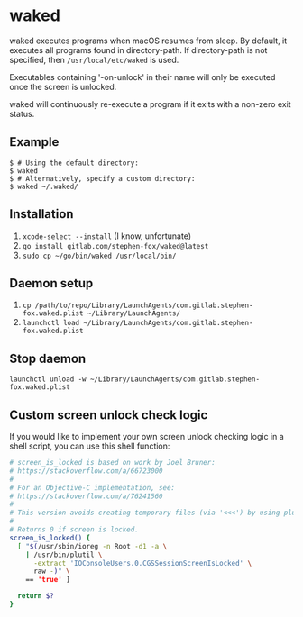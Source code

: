 # waked

waked executes programs when macOS resumes from sleep. By default,
it executes all programs found in directory-path. If directory-path
is not specified, then `/usr/local/etc/waked` is used.

Executables containing '-on-unlock' in their name will only be executed
once the screen is unlocked.

waked will continuously re-execute a program if it exits with a non-zero
exit status.

## Example

```console
$ # Using the default directory:
$ waked
$ # Alternatively, specify a custom directory:
$ waked ~/.waked/
```

## Installation

1. `xcode-select --install` (I know, unfortunate)
2. `go install gitlab.com/stephen-fox/waked@latest`
3. `sudo cp ~/go/bin/waked /usr/local/bin/`

## Daemon setup

1. `cp /path/to/repo/Library/LaunchAgents/com.gitlab.stephen-fox.waked.plist ~/Library/LaunchAgents/`
2. `launchctl load ~/Library/LaunchAgents/com.gitlab.stephen-fox.waked.plist`

## Stop daemon

`launchctl unload -w ~/Library/LaunchAgents/com.gitlab.stephen-fox.waked.plist`

## Custom screen unlock check logic

If you would like to implement your own screen unlock checking logic in
a shell script, you can use this shell function:

```sh
# screen_is_locked is based on work by Joel Bruner:
# https://stackoverflow.com/a/66723000
#
# For an Objective-C implementation, see:
# https://stackoverflow.com/a/76241560
#
# This version avoids creating temporary files (via '<<<') by using plutil.
#
# Returns 0 if screen is locked.
screen_is_locked() {
  [ "$(/usr/sbin/ioreg -n Root -d1 -a \
    | /usr/bin/plutil \
      -extract 'IOConsoleUsers.0.CGSSessionScreenIsLocked' \
      raw -)" \
    == 'true' ]

  return $?
}
```

